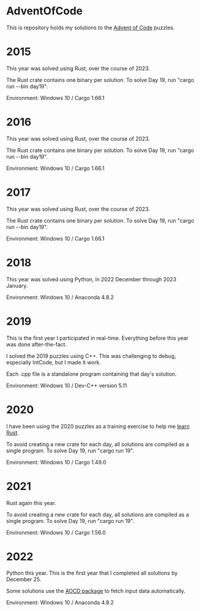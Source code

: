 # AdventOfCode

This is repository holds my solutions to the [Advent of Code](https://adventofcode.com/) puzzles.

# 2015

This year was solved using Rust, over the course of 2023.

The Rust crate contains one binary per solution. To solve Day 19, run "cargo run --bin day19".

Environment: Windows 10 / Cargo 1.66.1

# 2016

This year was solved using Rust, over the course of 2023.

The Rust crate contains one binary per solution. To solve Day 19, run "cargo run --bin day19".

Environment: Windows 10 / Cargo 1.66.1

# 2017

This year was solved using Rust, over the course of 2023.

The Rust crate contains one binary per solution. To solve Day 19, run "cargo run --bin day19".

Environment: Windows 10 / Cargo 1.66.1

# 2018

This year was solved using Python, in 2022 December through 2023 January.

Environment: Windows 10 / Anaconda 4.8.2

# 2019

This is the first year I participated in real-time.  Everything before this year was done after-the-fact.

I solved the 2019 puzzles using C++.  This was challenging to debug, especially IntCode, but I made it work.

Each .cpp file is a standalone program containing that day's solution.

Environment: Windows 10 / Dev-C++ version 5.11

# 2020

I have been using the 2020 puzzles as a training exercise to help me [learn Rust](https://doc.rust-lang.org/stable/rust-by-example/index.html).

To avoid creating a new crate for each day, all solutions are compiled as a single program.  To solve Day 19, run "cargo run 19".

Environment: Windows 10 / Cargo 1.49.0

# 2021

Rust again this year.

To avoid creating a new crate for each day, all solutions are compiled as a single program.  To solve Day 19, run "cargo run 19".

Environment: Windows 10 / Cargo 1.56.0

# 2022

Python this year.  This is the first year that I completed all solutions by December 25.

Some solutions use the [AOCD package](https://pypi.org/project/advent-of-code-data/) to fetch input data automatically.

Environment: Windows 10 / Anaconda 4.8.2
